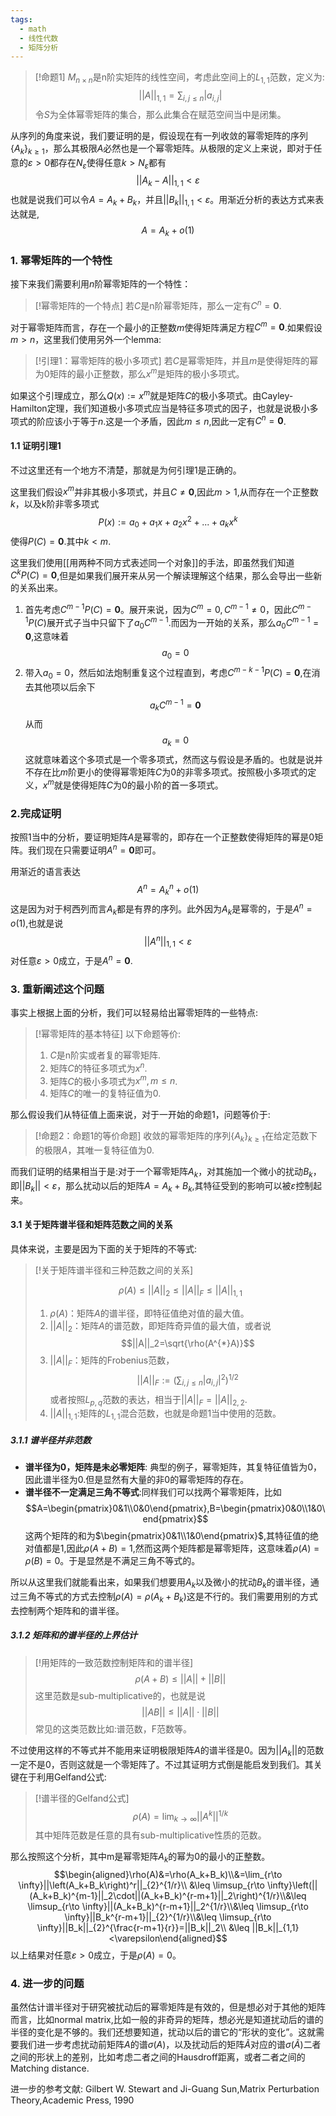 ```yaml
---
tags:
  - math
  - 线性代数
  - 矩阵分析
---
```


> [!命题1]
> $M_{n\times n}$是n阶实矩阵的线性空间，考虑此空间上的$L_{1,1}$范数，定义为:$$||A||_{1,1}=\sum_{i,j\leq n}|a_{i,j}|$$令$S$为全体幂零矩阵的集合，那么此集合在赋范空间当中是闭集。

从序列的角度来说，我们要证明的是，假设现在有一列收敛的幂零矩阵的序列$\{A_k\}_{k\geq 1}$，那么其极限$A$必然也是一个幂零矩阵。从极限的定义上来说，即对于任意的$\varepsilon>0$都存在$N_{\varepsilon}$使得任意$k>N_{\varepsilon}$都有$$||A_k-A||_{1,1}<\varepsilon$$也就是说我们可以令$A=A_k+B_k$，并且$||B_k||_{1,1}<\varepsilon$。用渐近分析的表达方式来表达就是,$$A=A_k+o(1)$$
### 1. 幂零矩阵的一个特性

接下来我们需要利用$n$阶幂零矩阵的一个特性：

> [!幂零矩阵的一个特点]
> 若$C$是n阶幂零矩阵，那么一定有$C^n=\mathbf{0}$.

对于幂零矩阵而言，存在一个最小的正整数$m$使得矩阵满足方程$C^m=\mathbf{0}$.如果假设$m>n$，这里我们使用另外一个lemma:

> [!引理1：幂零矩阵的极小多项式]
> 若$C$是幂零矩阵，并且$m$是使得矩阵的幂为0矩阵的最小正整数，那么$x^m$是矩阵的极小多项式。

如果这个引理成立，那么$Q(x):=x^m$就是矩阵$C$的极小多项式。由Cayley-Hamilton定理，我们知道极小多项式应当是特征多项式的因子，也就是说极小多项式的阶应该小于等于$n$.这是一个矛盾，因此$m\leq n$,因此一定有$C^n=\mathbf{0}$.

#### 1.1 证明引理1
不过这里还有一个地方不清楚，那就是为何引理1是正确的。

这里我们假设$x^m$并非其极小多项式，并且$C\neq \mathbf{0}$,因此$m>1$,从而存在一个正整数$k$，以及k阶非零多项式$$P(x):=a_0+a_1x+a_2x^2+...+a_{k}x^k$$
使得$P(C)=\mathbf{0}$.其中$k<m$.

这里我们使用[[用两种不同方式表述同一个对象]]的手法，即虽然我们知道$C^kP(C)=\mathbf{0}$,但是如果我们展开来从另一个解读理解这个结果，那么会导出一些新的关系出来。
1. 首先考虑$C^{m-1}P(C)=\mathbf{0}$。展开来说，因为$C^m=0,C^{m-1}\neq 0$，因此$C^{m-1}P(C)$展开式子当中只留下了$a_0C^{m-1}$.而因为一开始的关系，那么$a_0C^{m-1}=\mathbf{0}$,这意味着$$a_0=0$$
2. 带入$a_0=0$，然后如法炮制重复这个过程直到，考虑$C^{m-k-1}P(C)=\mathbf{0}$,在消去其他项以后余下$$a_kC^{m-1}=\mathbf{0}$$从而$$a_k=0$$
这就意味着这个多项式是一个零多项式，然而这与假设是矛盾的。也就是说并不存在比$m$阶更小的使得幂零矩阵$C$为0的非零多项式。按照极小多项式的定义，$x^m$就是使得矩阵$C$为0的最小阶的首一多项式。

### 2.完成证明

按照1当中的分析，要证明矩阵$A$是幂零的，即存在一个正整数使得矩阵的幂是0矩阵。我们现在只需要证明$A^n=\mathbf{0}$即可。

用渐近的语言表达$$A^n=A_k^n+o(1)$$
这是因为对于柯西列而言$A_k$都是有界的序列。此外因为$A_k$是幂零的，于是$A^n=o(1)$,也就是说$$||A^n||_{1,1}<\varepsilon$$对任意$\varepsilon>0$成立，于是$A^n=\mathbf{0}$.

### 3. 重新阐述这个问题

事实上根据上面的分析，我们可以轻易给出幂零矩阵的一些特点:

> [!幂零矩阵的基本特征]
> 以下命题等价:
> 1. $C$是n阶实或者复的幂零矩阵.
> 2. 矩阵$C$的特征多项式为$x^n$.
> 3. 矩阵$C$的极小多项式为$x^m,m\leq n$.
> 4. 矩阵$C$的唯一的复特征值为0.

那么假设我们从特征值上面来说，对于一开始的命题1，问题等价于:

> [!命题2：命题1的等价命题]
> 收敛的幂零矩阵的序列$\{A_k\}_{k\geq 1}$在给定范数下的极限$A$，其唯一复特征值为0.

而我们证明的结果相当于是:对于一个幂零矩阵$A_k$，对其施加一个微小的扰动$B_k$，即$||B_k||<\varepsilon$，那么扰动以后的矩阵$A=A_k+B_k$,其特征受到的影响可以被$\varepsilon$控制起来。

#### 3.1 关于矩阵谱半径和矩阵范数之间的关系
具体来说，主要是因为下面的关于矩阵的不等式:

> [!关于矩阵谱半径和三种范数之间的关系]
> 
> $$\rho(A)\leq ||A||_2\leq ||A||_{F}\leq ||A||_{1,1}$$
> 1. $\rho(A)$：矩阵$A$的谱半径，即特征值绝对值的最大值。
> 2. $||A||_2$：矩阵$A$的谱范数，即矩阵奇异值的最大值，或者说$$||A||_2=\sqrt{\rho(A^{*}A)}$$
> 3. $||A||_F$：矩阵的Frobenius范数，$$||A||_F:=\left(\sum_{i,j\leq n}|a_{i,j}|^2\right)^{1/2}$$或者按照$L_{p,q}$范数的表达，相当于$||A||_{F}=||A||_{2,2}$.
> 4. $||A||_{1,1}$:矩阵的$L_{1,1}$混合范数，也就是命题1当中使用的范数。

##### 3.1.1 谱半径并非范数

* **谱半径为0，矩阵是未必零矩阵**: 典型的例子，幂零矩阵，其复特征值皆为0，因此谱半径为0.但是显然有大量的非0的幂零矩阵的存在。
* **谱半径不一定满足三角不等式**:同样我们可以找两个幂零矩阵，比如$$A=\begin{pmatrix}0&1\\0&0\end{pmatrix},B=\begin{pmatrix}0&0\\1&0\end{pmatrix}$$这两个矩阵的和为$\begin{pmatrix}0&1\\1&0\end{pmatrix}$,其特征值的绝对值都是$1$,因此$\rho(A+B)=1$,然而这两个矩阵都是幂零矩阵，这意味着$\rho(A)=\rho(B)=0$。于是显然是不满足三角不等式的。

所以从这里我们就能看出来，如果我们想要用$A_k$以及微小的扰动$B_k$的谱半径，通过三角不等式的方式去控制$\rho(A)=\rho(A_k+B_k)$这是不行的。我们需要用别的方式去控制两个矩阵和的谱半径。

##### 3.1.2 矩阵和的谱半径的上界估计

> [!用矩阵的一致范数控制矩阵和的谱半径]
> $$\rho(A+B)\leq ||A||+||B||$$这里范数是sub-multiplicative的，也就是说$$||AB||\leq ||A||\cdot ||B||$$常见的这类范数比如:谱范数，F范数等。

不过使用这样的不等式并不能用来证明极限矩阵$A$的谱半径是0。因为$||A_k||$的范数一定不是0，否则这就是一个零矩阵了。不过其证明方式倒是能启发到我们。其关键在于利用Gelfand公式:

> [!谱半径的Gelfand公式]
> $$\rho(A)=\lim_{k\to \infty}||A^k||^{1/k}$$其中矩阵范数是任意的具有sub-multiplicative性质的范数。

那么按照这个分析，其中m是幂零矩阵$A_k$的幂为0的最小的正整数。$$\begin{aligned}\rho(A)&=\rho(A_k+B_k)\\&=\lim_{r\to \infty}||\left(A_k+B_k\right)^r||_{2}^{1/r}\\ &\leq \limsup_{r\to \infty}\left(||(A_k+B_k)^{m-1}||_2\cdot||(A_k+B_k)^{r-m+1}||_2\right)^{1/r}\\&\leq \limsup_{r\to \infty}||(A_k+B_k)^{r-m+1}||_2^{1/r}\\&\leq \limsup_{r\to \infty}||B_k^{r-m+1}||_{2}^{1/r}\\&\leq \limsup_{r\to \infty}||B_k||_{2}^{\frac{r-m+1}{r}}=||B_k||_2\\ &\leq ||B_k||_{1,1}<\varepsilon\end{aligned}$$
以上结果对任意$\varepsilon>0$成立，于是$\rho(A)=0$。

### 4. 进一步的问题

虽然估计谱半径对于研究被扰动后的幂零矩阵是有效的，但是想必对于其他的矩阵而言，比如normal matrix,比如一般的非奇异的矩阵，想必光是知道扰动后的谱的半径的变化是不够的。我们还想要知道，扰动以后的谱它的“形状的变化”。这就需要我们进一步考虑扰动前矩阵$A$的谱$\sigma(A)$，以及扰动后的矩阵$\tilde{A}$对应的谱$\sigma(\tilde{A})$二者之间的形状上的差别，比如考虑二者之间的Hausdroff距离，或者二者之间的Matching distance.

进一步的参考文献:
Gilbert W. Stewart and Ji-Guang Sun,Matrix Perturbation Theory,Academic Press, 1990





